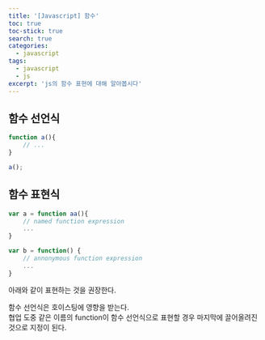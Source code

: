 ```yaml
---
title: '[Javascript] 함수'
toc: true
toc-stick: true
search: true
categories:
  - javascript
tags:
  - javascript
  - js
excerpt: 'js의 함수 표현에 대해 알아봅시다'
---
```



## 함수 선언식  
~~~ javascript
function a(){
	// ...
}

a();
~~~

## 함수 표현식
~~~ javascript
var a = function aa(){
	// named function expression
	...
}

var b = function() {
	// annonymous function expression
	...
}
~~~


아래와 같이 표현하는 것을 권장한다.  

함수 선언식은 호이스팅에 영향을 받는다.  
협업 도중 같은 이름의 function이 함수 선언식으로 표현할 경우 마지막에 끌어올려진 것으로 지정이 된다.